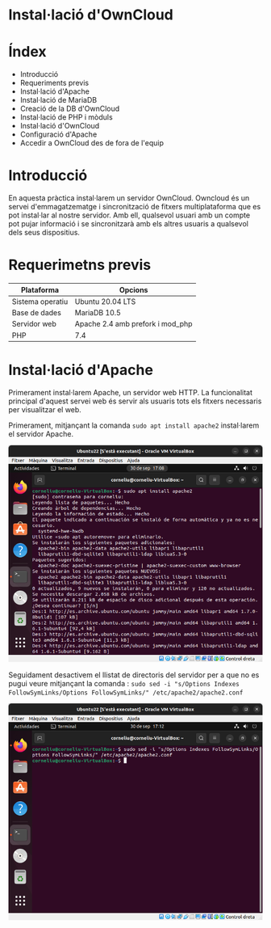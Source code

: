# Instal·lació d'OwnCloud








# Índex
* Introducció
* Requeriments previs
* Instal·lació d'Apache
* Instal·lació de MariaDB
* Creació de la DB d'OwnCloud
* Instal·lació de PHP i mòduls
* Instal·lació d'OwnCloud
* Configuració d'Apache
* Accedir a OwnCloud des de fora de l'equip




# Introducció

En aquesta pràctica instal·larem un servidor OwnCloud.
Owncloud és un servei d'emmagatzematge i sincronització de fitxers multiplataforma que es pot instal·lar al nostre servidor.
Amb ell, qualsevol usuari amb un compte pot pujar informació i se sincronitzarà amb els altres usuaris a qualsevol dels seus dispositius.



# Requerimetns previs

| Plataforma | Opcions |
| ----------- | ----------- |
| Sistema operatiu | Ubuntu 20.04 LTS |
| Base de dades | MariaDB 10.5 |
| Servidor web | Apache 2.4 amb prefork i mod_php |
| PHP | 7.4 |




# Instal·lació d'Apache

Primerament instal·larem Apache, un servidor web HTTP. La funcionalitat principal d'aquest servei web és servir als usuaris tots els fitxers necessaris per visualitzar el web.

Primerament, mitjançant la comanda `sudo apt install apache2` instal·larem el servidor Apache.

![image](inst-apache-1.png)

Seguidament desactivem el llistat de directoris del servidor per a que no es pugui veure mitjançant la comanda : `sudo sed -i "s/Options Indexes FollowSymLinks/Options FollowSymLinks/" /etc/apache2/apache2.conf`

![image](inst-apache-2.png)
  
